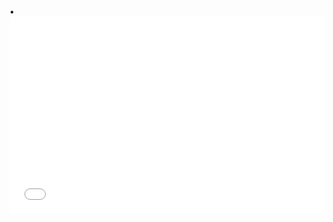 •<iframe width="100%" height="315" src=“qgis2web/index.html“ frameborder="0" allowfullscreen=""></iframe>
